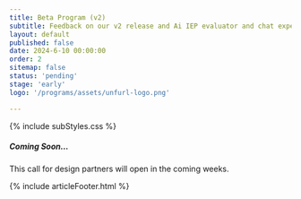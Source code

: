 ```yaml
---
title: Beta Program (v2)
subtitle: Feedback on our v2 release and Ai IEP evaluator and chat expert.
layout: default
published: false
date: 2024-6-10 00:00:00
order: 2
sitemap: false   
status: 'pending'
stage: 'early'
logo: '/programs/assets/unfurl-logo.png'

---
```


{% include subStyles.css %}

<div class="mt-5 mb-5 tech-note">
    <h5>
       Coming Soon...
    </h5>
    <p>
        This call for design partners will open in the coming weeks.
    </p>
</div>

{% include articleFooter.html %}
